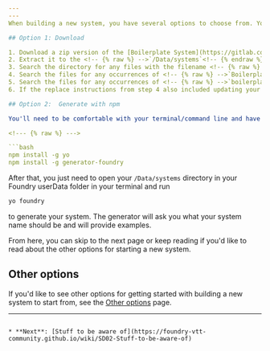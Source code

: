 ```yaml
---
---
When building a new system, you have several options to choose from. You can copy an existing system (depending on its license) like the Simple World-building system, you can use a system generator, or you could start from scratch and have total control.

## Option 1: Download

1. Download a zip version of the [Boilerplate System](https://gitlab.com/asacolips-projects/foundry-mods/boilerplate/-/archive/master/boilerplate-master.zip)
2. Extract it to the <!-- {% raw %} -->`/Data/systems`<!-- {% endraw %} --> directory in your Foundry userData folder and rename it from <!-- {% raw %} -->`boilerplate-master`<!-- {% endraw %} --> to your system's name (lowercase, machine-safe).
3. Search the directory for any files with the filename <!-- {% raw %} -->`boilerplate`<!-- {% endraw %} --> and rename them to your system's machine-safe name, such as <!-- {% raw %} -->`mysystemname`<!-- {% endraw %} -->.
4. Search the files for any occurrences of <!-- {% raw %} -->`Boilerplate`<!-- {% endraw %} --> (case-sensitive) and replace those with a capitalized version of your system name that's still machine-safe, such as <!-- {% raw %} -->`MySystemName`<!-- {% endraw %} -->. These are typically used for the classes in the Javascript files.
5. Search the files for any occurrences of <!-- {% raw %} -->`boilerplate`<!-- {% endraw %} --> (case-sensitive) and replace those with a lowercase machine-safe version of your system name, such as <!-- {% raw %} -->`mysystemname`<!-- {% endraw %} -->.
6. If the replace instructions from step 4 also included updating your description in system.json, you should edit that to be more readable now, such as "My System Name".

## Option 2:  Generate with npm

You'll need to be comfortable with your terminal/command line and have npm installed. If you are, run the following two commands:

<!--- {% raw %} --->

```bash
npm install -g yo
npm install -g generator-foundry
```

<!--- {% endraw %} --->

After that, you just need to open your <!-- {% raw %} -->`/Data/systems`<!-- {% endraw %} --> directory in your Foundry userData folder in your terminal and run

<!--- {% raw %} --->

```bash
yo foundry
```

<!--- {% endraw %} --->
to generate your system. The generator will ask you what your system name should be and will provide examples.


From here, you can skip to the next page or keep reading if you'd like to read about the other options for starting a new system.

## Other options

If you'd like to see other options for getting started with building a new system to start from, see the [Other options](https://foundry-vtt-community.github.io/wiki/SD01.2-Other-options) page.

---
```

* **Next**: [Stuff to be aware of](https://foundry-vtt-community.github.io/wiki/SD02-Stuff-to-be-aware-of)
